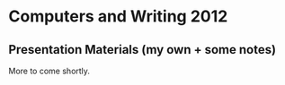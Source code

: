 # Computers and Writing 2012

## Presentation Materials (my own + some notes)

More to come shortly.
